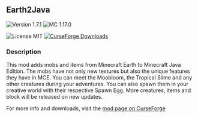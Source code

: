 ## Earth2Java

![Version 1.7.1](https://img.shields.io/badge/Version-1.7.1-brightgreen)
![MC 1.17.0](https://img.shields.io/badge/MC-1.17.0-blue)

![License MIT](https://img.shields.io/badge/License-MIT-blue)
[![CurseForge Downloads](https://img.shields.io/badge/dynamic/json?color=f16436&label=CurseForge&query=%24.downloadCount&suffix=%20Downloads&url=https%3A%2F%2Faddons-ecs.forgesvc.net%2Fapi%2Fv2%2Faddon%2F398022)](https://www.curseforge.com/minecraft/mc-mods/earth2java-fabric)
### Description
This mod adds mobs and items from Minecraft Earth to Minecraft Java Edition. The mobs have not only new textures but also the unique features they have in MCE. You can meet the Moobloom, the Tropical Slime and any other creatures during your adventures. You can also spawn them in your creative world with their respective Spawn Egg.
More creatures, items and block will be released on new updates.

For more info and downloads, visit the [mod page on CurseForge](https://www.curseforge.com/minecraft/mc-mods/earth2java-fabric)
